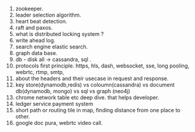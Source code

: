 1. zookeeper.
2. leader selection algorithm.
3. heart beat detection.
4. raft and paxos.
5. what is distributed locking system ?
6. write ahead log.
7. search engine elastic search. 
8. graph data base.
9. db - disk all -> cassandra, sql .
10. protocols first principle.  https, hls, dash, websocket, sse, long pooling, webrtc, rtmp, smtp,
11. about the headers and their usecase in request and response.
12. key store(dynamodb,redis) vs coloumn(cassandra) vs document db(dynamodb, mongo) vs sql vs graph (neo4j)
13. chrome network table etc deep dive. that helps developer.
14. ledger service payment system
15. short path or routing tile in map, finding distance from one place to other.
16. google doc pura, webrtc video call.
